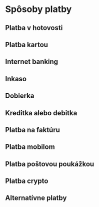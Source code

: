 # Spôsoby platby

## Platba v hotovosti

## Platba kartou

## Internet banking

## Inkaso

## Dobierka

## Kreditka alebo debitka

## Platba na faktúru

## Platba mobilom

## Platba poštovou poukážkou

## Platba crypto

## Alternatívne platby
